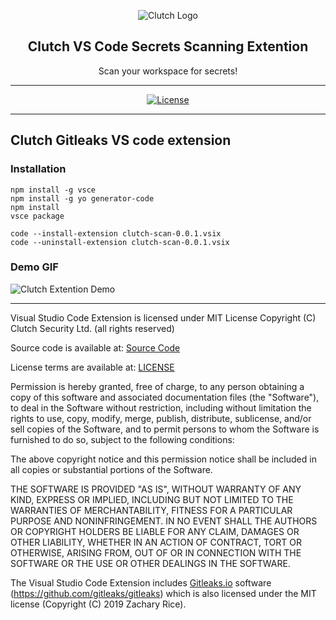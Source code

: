 <p align="center">
  <img alt="Clutch Logo" src="https://github.com/user-attachments/assets/f80db7ba-29fc-4061-bfca-53df4b65b7cf" />
  <h2 align="center">Clutch VS Code Secrets Scanning Extention</h2>
  <p align="center">Scan your workspace for secrets!</p>
</p>

---

<div align="center">

[![License](https://img.shields.io/badge/license-MIT-brightgreen)](/LICENSE)

</div>

---
## Clutch Gitleaks VS code extension

### Installation

```
npm install -g vsce
npm install -g yo generator-code
npm install
vsce package
```

```
code --install-extension clutch-scan-0.0.1.vsix
code --uninstall-extension clutch-scan-0.0.1.vsix
```

### Demo GIF

![Clutch Extention Demo](https://github.com/user-attachments/assets/19e502b2-c1d6-4f06-bc08-d187a38db82a)

---

Visual Studio Code Extension is licensed under MIT License
Copyright (C) Clutch Security Ltd. (all rights reserved)

Source code is available at: [Source Code](/src)

License terms are available at: [LICENSE](/LICENSE)

Permission is hereby granted, free of charge, to any person obtaining a copy of this software and associated documentation files (the "Software"), to deal in the Software without restriction, including without limitation the rights to use, copy, modify, merge, publish, distribute, sublicense, and/or sell copies of the Software, and to permit persons to whom the Software is furnished to do so, subject to the following conditions:

The above copyright notice and this permission notice shall be included in all copies or substantial portions of the Software.

THE SOFTWARE IS PROVIDED "AS IS", WITHOUT WARRANTY OF ANY KIND, EXPRESS OR IMPLIED, INCLUDING BUT NOT LIMITED TO THE WARRANTIES OF MERCHANTABILITY, FITNESS FOR A PARTICULAR PURPOSE AND NONINFRINGEMENT. IN NO EVENT SHALL THE AUTHORS OR COPYRIGHT HOLDERS BE LIABLE FOR ANY CLAIM, DAMAGES OR OTHER LIABILITY, WHETHER IN AN ACTION OF CONTRACT, TORT OR OTHERWISE, ARISING FROM, OUT OF OR IN CONNECTION WITH THE SOFTWARE OR THE USE OR OTHER DEALINGS IN THE SOFTWARE.

The Visual Studio Code Extension includes [Gitleaks.io](https://gitleaks.io) software (https://github.com/gitleaks/gitleaks) which is also licensed under the MIT license (Copyright (C) 2019 Zachary Rice).
